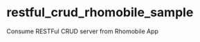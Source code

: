 restful_crud_rhomobile_sample
=============================

Consume RESTFul CRUD server from Rhomobile App